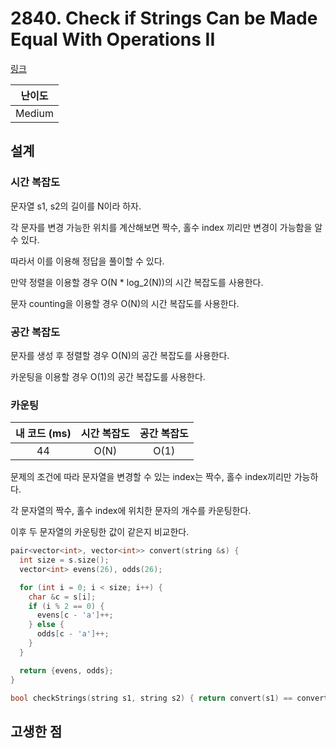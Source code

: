 # 2840. Check if Strings Can be Made Equal With Operations II

[링크](https://leetcode.com/problems/check-if-strings-can-be-made-equal-with-operations-ii/)

| 난이도 |
| :----: |
| Medium |

## 설계

### 시간 복잡도

문자열 s1, s2의 길이를 N이라 하자.

각 문자를 변경 가능한 위치를 계산해보면 짝수, 홀수 index 끼리만 변경이 가능함을 알 수 있다.

따라서 이를 이용해 정답을 풀이할 수 있다.

만약 정렬을 이용할 경우 O(N \* log_2(N))의 시간 복잡도를 사용한다.

문자 counting을 이용할 경우 O(N)의 시간 복잡도를 사용한다.

### 공간 복잡도

문자를 생성 후 정렬할 경우 O(N)의 공간 복잡도를 사용한다.

카운팅을 이용할 경우 O(1)의 공간 복잡도를 사용한다.

### 카운팅

| 내 코드 (ms) | 시간 복잡도 | 공간 복잡도 |
| :----------: | :---------: | :---------: |
|      44      |    O(N)     |    O(1)     |

문제의 조건에 따라 문자열을 변경할 수 있는 index는 짝수, 홀수 index끼리만 가능하다.

각 문자열의 짝수, 홀수 index에 위치한 문자의 개수를 카운팅한다.

이후 두 문자열의 카운팅한 값이 같은지 비교한다.

```cpp
pair<vector<int>, vector<int>> convert(string &s) {
  int size = s.size();
  vector<int> evens(26), odds(26);

  for (int i = 0; i < size; i++) {
    char &c = s[i];
    if (i % 2 == 0) {
      evens[c - 'a']++;
    } else {
      odds[c - 'a']++;
    }
  }

  return {evens, odds};
}

bool checkStrings(string s1, string s2) { return convert(s1) == convert(s2); }
```

## 고생한 점
